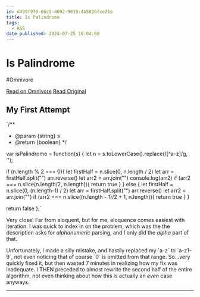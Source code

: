 ```yaml
---
id: d499f976-66c9-4692-9819-4b5836fce21e
title: Is Palindrome
tags:
  - RSS
date_published: 2024-07-25 16:04:08
---
```


# Is Palindrome
#Omnivore

[Read on Omnivore](https://omnivore.app/me/is-palindrome-190eb896f20)
[Read Original](https://elijer.github.io/garden/Dev-Notes/LeetCode-Journal/Is-Palindrome)



## My First Attempt

&#x60;&#x2F;**
 * @param {string} s
 * @return {boolean}
 *&#x2F;
 
var isPalindrome &#x3D; function(s) {
  let n &#x3D; s.toLowerCase().replace(&#x2F;[^a-z]&#x2F;g, &#39;&#39;);
 
  if (n.length % 2 &#x3D;&#x3D;&#x3D; 0){
    let firstHalf &#x3D; n.slice(0, n.length &#x2F; 2)
    let arr &#x3D; firstHalf.split(&quot;&quot;)
    arr.reverse()
    let arr2 &#x3D; arr.join(&quot;&quot;)
    console.log(arr2)
    if (arr2 &#x3D;&#x3D;&#x3D; n.slice(n.length&#x2F;2, n.length)){
      return true
    }
  } else {
    let firstHalf &#x3D; n.slice(0, (n.length-1) &#x2F; 2)
    let arr &#x3D; firstHalf.split(&quot;&quot;)
    arr.reverse()
    let arr2 &#x3D; arr.join(&quot;&quot;)
    if (arr2 &#x3D;&#x3D;&#x3D; n.slice((n.length - 1)&#x2F;2 + 1, n.length)){
      return true
    }
  }
 
  return false
};&#x60;

Very close! Far from eloquent, but for me, eloquence comes easiest with iteration. I was quick to index in on the problem, which was the the description asks for _alphanumeric_ parsing, and I only did the _alpha_ part of that.

Unfortunately, I made a silly mistake, and hastily replaced my &#x60;a-z&#x60; to &#x60;a-z1-9&#x60;, not even noticing that of course &#x60;0&#x60; is omitted from that range. So…very quickly fixed it, but then wasted 7 minutes in realizing how my fix was inadequate. I THEN preceded to almost rewrite the second half of the entire algorithm, not even thinking about how this is actually an _even_ case anyways.

---
